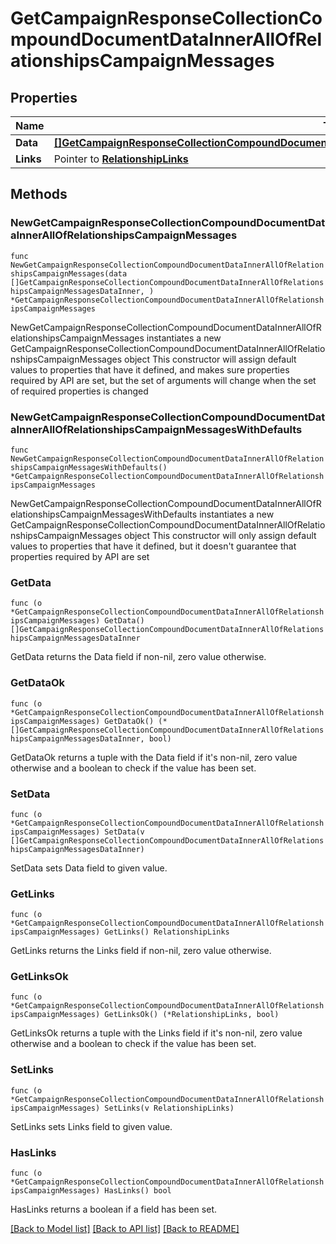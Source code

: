 # GetCampaignResponseCollectionCompoundDocumentDataInnerAllOfRelationshipsCampaignMessages

## Properties

Name | Type | Description | Notes
------------ | ------------- | ------------- | -------------
**Data** | [**[]GetCampaignResponseCollectionCompoundDocumentDataInnerAllOfRelationshipsCampaignMessagesDataInner**](GetCampaignResponseCollectionCompoundDocumentDataInnerAllOfRelationshipsCampaignMessagesDataInner.md) |  | 
**Links** | Pointer to [**RelationshipLinks**](RelationshipLinks.md) |  | [optional] 

## Methods

### NewGetCampaignResponseCollectionCompoundDocumentDataInnerAllOfRelationshipsCampaignMessages

`func NewGetCampaignResponseCollectionCompoundDocumentDataInnerAllOfRelationshipsCampaignMessages(data []GetCampaignResponseCollectionCompoundDocumentDataInnerAllOfRelationshipsCampaignMessagesDataInner, ) *GetCampaignResponseCollectionCompoundDocumentDataInnerAllOfRelationshipsCampaignMessages`

NewGetCampaignResponseCollectionCompoundDocumentDataInnerAllOfRelationshipsCampaignMessages instantiates a new GetCampaignResponseCollectionCompoundDocumentDataInnerAllOfRelationshipsCampaignMessages object
This constructor will assign default values to properties that have it defined,
and makes sure properties required by API are set, but the set of arguments
will change when the set of required properties is changed

### NewGetCampaignResponseCollectionCompoundDocumentDataInnerAllOfRelationshipsCampaignMessagesWithDefaults

`func NewGetCampaignResponseCollectionCompoundDocumentDataInnerAllOfRelationshipsCampaignMessagesWithDefaults() *GetCampaignResponseCollectionCompoundDocumentDataInnerAllOfRelationshipsCampaignMessages`

NewGetCampaignResponseCollectionCompoundDocumentDataInnerAllOfRelationshipsCampaignMessagesWithDefaults instantiates a new GetCampaignResponseCollectionCompoundDocumentDataInnerAllOfRelationshipsCampaignMessages object
This constructor will only assign default values to properties that have it defined,
but it doesn't guarantee that properties required by API are set

### GetData

`func (o *GetCampaignResponseCollectionCompoundDocumentDataInnerAllOfRelationshipsCampaignMessages) GetData() []GetCampaignResponseCollectionCompoundDocumentDataInnerAllOfRelationshipsCampaignMessagesDataInner`

GetData returns the Data field if non-nil, zero value otherwise.

### GetDataOk

`func (o *GetCampaignResponseCollectionCompoundDocumentDataInnerAllOfRelationshipsCampaignMessages) GetDataOk() (*[]GetCampaignResponseCollectionCompoundDocumentDataInnerAllOfRelationshipsCampaignMessagesDataInner, bool)`

GetDataOk returns a tuple with the Data field if it's non-nil, zero value otherwise
and a boolean to check if the value has been set.

### SetData

`func (o *GetCampaignResponseCollectionCompoundDocumentDataInnerAllOfRelationshipsCampaignMessages) SetData(v []GetCampaignResponseCollectionCompoundDocumentDataInnerAllOfRelationshipsCampaignMessagesDataInner)`

SetData sets Data field to given value.


### GetLinks

`func (o *GetCampaignResponseCollectionCompoundDocumentDataInnerAllOfRelationshipsCampaignMessages) GetLinks() RelationshipLinks`

GetLinks returns the Links field if non-nil, zero value otherwise.

### GetLinksOk

`func (o *GetCampaignResponseCollectionCompoundDocumentDataInnerAllOfRelationshipsCampaignMessages) GetLinksOk() (*RelationshipLinks, bool)`

GetLinksOk returns a tuple with the Links field if it's non-nil, zero value otherwise
and a boolean to check if the value has been set.

### SetLinks

`func (o *GetCampaignResponseCollectionCompoundDocumentDataInnerAllOfRelationshipsCampaignMessages) SetLinks(v RelationshipLinks)`

SetLinks sets Links field to given value.

### HasLinks

`func (o *GetCampaignResponseCollectionCompoundDocumentDataInnerAllOfRelationshipsCampaignMessages) HasLinks() bool`

HasLinks returns a boolean if a field has been set.


[[Back to Model list]](../README.md#documentation-for-models) [[Back to API list]](../README.md#documentation-for-api-endpoints) [[Back to README]](../README.md)


